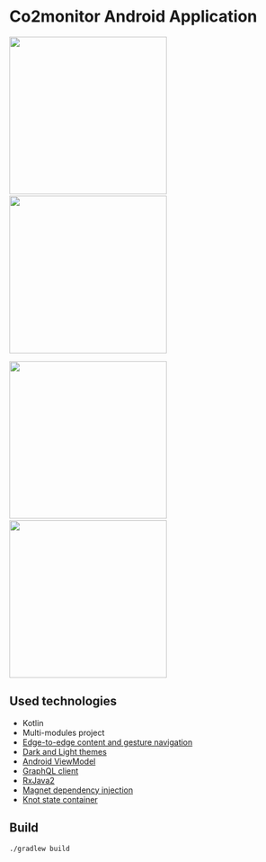# Co2monitor Android Application

<img width="280" src="https://github.com/beworker/co2monitor/blob/master/android-client/docs/images/screen-1.png" />&nbsp;&nbsp;<img width="280" src="https://github.com/beworker/co2monitor/blob/master/android-client/docs/images/screen-2.png" />

<img width="280" src="https://github.com/beworker/co2monitor/blob/master/android-client/docs/images/screen-3.png" />&nbsp;&nbsp;<img height="280" src="https://github.com/beworker/co2monitor/blob/master/android-client/docs/images/screen-4.png" />

## Used technologies

* Kotlin
* Multi-modules project
* [Edge-to-edge content and gesture navigation](https://developer.android.com/guide/navigation/gesturenav)
* [Dark and Light themes](https://developer.android.com/guide/topics/ui/look-and-feel/darktheme)
* [Android ViewModel](https://developer.android.com/topic/libraries/architecture/viewmodel)
* [GraphQL client](https://github.com/apollographql/apollo-android)
* [RxJava2](https://github.com/ReactiveX/RxJava)
* [Magnet dependency injection](https://github.com/beworker/magnet)
* [Knot state container](https://github.com/beworker/knot)

## Build

```bash
./gradlew build
```
